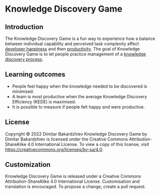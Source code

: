 # Knowledge Discovery Game

## Introduction

The Knowledge Discovery Game is a fun way to experience how a balance between individual capability and perceived task complexity affect [developer happiness](https://docs.kedehub.io/kede/kede-on-developer-happiness.html) and then [productivity](https://docs.kedehub.io/kede/kede-productivity.html). 
The goal of Knowledge Discovery Game is to let people practice management of a [knowledge discovery process](https://docs.kedehub.io/kede/what-is-kede-derivation.html#knowledge-discovery-process).


## Learning outcomes

- People feel happy when the knowledge needed to be discovered is minimised.
- A team is most productive when the average Knowledge Discovery Efficiency (KEDE) is maximised.
- It is possible to measure if people felt happy and were productive.

## License

Copyright © 2022 Dimitar Bakardzhiev 
Knowledge Discovery Game by Dimitar Bakardzhiev is licensed under the Creative Commons Attribution-ShareAlike 4.0 International License. To view a copy of this license, visit https://creativecommons.org/licenses/by-sa/4.0.


## Customization

Knowledge Discovery Game is released under a Creative Commons Attribution-ShareAlike 4.0 International License.
Customisation and translation is encouraged. To propose a change, create a pull request.
